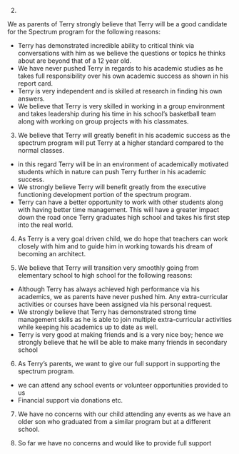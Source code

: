 2.
We as parents of Terry strongly believe that Terry will be a good candidate for the Spectrum program for the following reasons:
- Terry has demonstrated incredible ability to critical think via conversations with him as we believe the questions or topics he thinks about are beyond that of a 12 year old.
- We have never pushed Terry in regards to his academic studies as he takes full responsibility over his own academic success as shown in his report card.
- Terry is very independent and is skilled at research in finding his own answers.
- We believe that Terry is very skilled in working in a group environment and takes leadership during his time in his school’s basketball team along with working on group projects with his classmates.


3.  We believe that Terry will greatly benefit in his academic success as the spectrum program will put Terry at a higher standard compared to the normal classes.
- in this regard Terry will be in an environment of academically motivated students which in nature can push Terry further in his academic success.
- We strongly believe Terry will benefit greatly from the executive functioning development portion of the spectrum program.
- Terry can have a better opportunity to work with other students along with having better time management. This will have a greater impact down the road once Terry graduates high school and takes his first step into the real world.


4. As Terry is a very goal driven child, we do hope that teachers can work closely with him and to guide him in working towards his dream of becoming an architect.

5. We believe that Terry will transition very smoothly going from elementary school to high school for the following reasons:
- Although Terry has always achieved high performance via his academics, we as parents have never pushed him. Any extra-curricular activities or courses have been assigned via his personal request.
- We strongly believe that Terry has demonstrated strong time management skills as he is able to join multiple extra-curricular activities while keeping his academics up to date as well.
- Terry is very good at making friends and is a very nice boy; hence we strongly believe that he will be able to make many friends in secondary school

6. As Terry’s parents, we want to give our full support in supporting the spectrum program.
- we can attend any school events or volunteer opportunities provided to us
- Financial support via donations etc.

7. We have no concerns with our child attending any events as we have an older son who graduated from a similar program but at a different school.

8. So far we have no concerns and would like to provide full support 